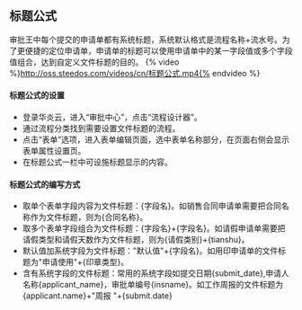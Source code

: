 ## 标题公式

审批王中每个提交的申请单都有系统标题，系统默认格式是流程名称+流水号。为了更便捷的定位申请单，申请单的标题可以使用申请单中的某一字段值或多个字段值组合，达到自定义文件标题的目的。
{% video %}http://oss.steedos.com/videos/cn/标题公式.mp4{% endvideo %}
#### 标题公式的设置
- 登录华炎云，进入“审批中心”，点击“流程设计器”。
- 通过流程分类找到需要设置文件标题的流程。
- 点击“表单”选项，进入表单编辑页面，选中表单名称部分，在页面右侧会显示表单属性设置页。
- 在标题公式一栏中可设施标题显示的内容。

#### 标题公式的编写方式

- 取单个表单字段内容为文件标题：{字段名}。如销售合同申请单需要把合同名称作为文件标题，则为{合同名称}。
- 取多个表单字段组合为文件标题：{字段名}+{字段名}。如请假申请单需要把请假类型和请假天数作为文件标题，则为{请假类别}+{tianshu}。
- 默认值加系统字段为文件标题："默认值"+{字段名}。如用印申请单的文件标题为"申请使用"+{印章类型}。
- 含有系统字段的文件标题：常用的系统字段如提交日期{submit_date},申请人名称{applicant_name}，审批单编号{insname}。如工作周报的文件标题为{applicant.name}+"周报 "+{submit.date}

